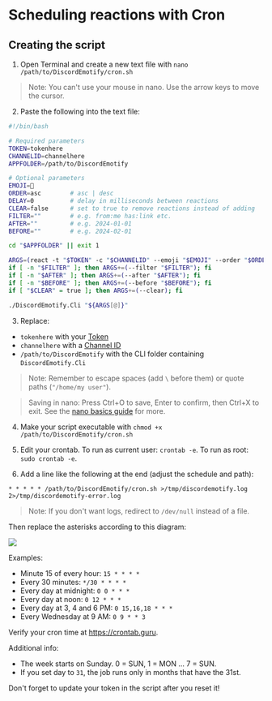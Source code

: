 # Scheduling reactions with Cron

## Creating the script

1. Open Terminal and create a new text file with `nano /path/to/DiscordEmotify/cron.sh`

> Note:
> You can't use your mouse in nano. Use the arrow keys to move the cursor.

2. Paste the following into the text file:

```bash
#!/bin/bash

# Required parameters
TOKEN=tokenhere
CHANNELID=channelhere
APPFOLDER=/path/to/DiscordEmotify

# Optional parameters
EMOJI=🙂
ORDER=asc        # asc | desc
DELAY=0          # delay in milliseconds between reactions
CLEAR=false      # set to true to remove reactions instead of adding
FILTER=""        # e.g. from:me has:link etc.
AFTER=""         # e.g. 2024-01-01
BEFORE=""        # e.g. 2024-02-01

cd "$APPFOLDER" || exit 1

ARGS=(react -t "$TOKEN" -c "$CHANNELID" --emoji "$EMOJI" --order "$ORDER" --delay "$DELAY")
if [ -n "$FILTER" ]; then ARGS+=(--filter "$FILTER"); fi
if [ -n "$AFTER" ]; then ARGS+=(--after "$AFTER"); fi
if [ -n "$BEFORE" ]; then ARGS+=(--before "$BEFORE"); fi
if [ "$CLEAR" = true ]; then ARGS+=(--clear); fi

./DiscordEmotify.Cli "${ARGS[@]}"
```

3. Replace:

- `tokenhere` with your [Token](Token-and-IDs.md)
- `channelhere` with a [Channel ID](Token-and-IDs.md)
- `/path/to/DiscordEmotify` with the CLI folder containing `DiscordEmotify.Cli`

> Note:
> Remember to escape spaces (add `\` before them) or quote paths (`"/home/my user"`).

> Saving in nano:
> Press Ctrl+O to save, Enter to confirm, then Ctrl+X to exit. See the [nano basics guide](https://wiki.gentoo.org/wiki/Nano/Basics_Guide) for more.

4. Make your script executable with `chmod +x /path/to/DiscordEmotify/cron.sh`

5. Edit your crontab. To run as current user: `crontab -e`. To run as root: `sudo crontab -e`.

6. Add a line like the following at the end (adjust the schedule and path):

```
* * * * * /path/to/DiscordEmotify/cron.sh >/tmp/discordemotify.log 2>/tmp/discordemotify-error.log
```

> Note: If you don't want logs, redirect to `/dev/null` instead of a file.

Then replace the asterisks according to this diagram:

![](https://i.imgur.com/RY7USM6.png)

Examples:

- Minute 15 of every hour: `15 * * * *`
- Every 30 minutes: `*/30 * * * *`
- Every day at midnight: `0 0 * * *`
- Every day at noon: `0 12 * * *`
- Every day at 3, 4 and 6 PM: `0 15,16,18 * * *`
- Every Wednesday at 9 AM: `0 9 * * 3`

Verify your cron time at https://crontab.guru.

Additional info:

- The week starts on Sunday. 0 = SUN, 1 = MON ... 7 = SUN.
- If you set day to `31`, the job runs only in months that have the 31st.

Don't forget to update your token in the script after you reset it!
